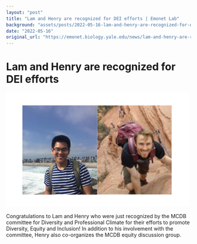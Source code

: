 ```yaml
---
layout: "post"
title: "Lam and Henry are recognized for DEI efforts | Emonet Lab"
background: "assets/posts/2022-05-16-lam-and-henry-are-recognized-for-dei-efforts-emonet-lab/lamhenry.png"
date: "2022-05-16"
original_url: "https://emonet.biology.yale.edu/news/lam-and-henry-are-recognized-dei-efforts"
---
```

# Lam and Henry are recognized for DEI efforts

![](assets/posts/2022-05-16-lam-and-henry-are-recognized-for-dei-efforts-emonet-lab/lamhenry.png)

Congratulations to Lam and Henry who were just recognized by the MCDB committee for Diversity and Professional Climate for their efforts to promote Diversity, Equity and Inclusion! In addition to his involvement with the committee, Henry also co-organizes the MCDB equity discussion group.